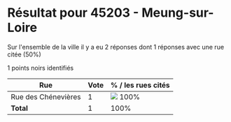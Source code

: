 # Résultat pour 45203 - Meung-sur-Loire

Sur l'ensemble de la ville il y a eu 2 réponses dont 1 réponses avec une rue citée (50%)

1 points noirs identifiés

| Rue | Vote | % / les rues cités|
|-----|------|-------------------|
| Rue des Chénevières | 1 | <img src="../../img/bar_100.gif" />&nbsp;100%|
| **Total** | 1 | 100%|

